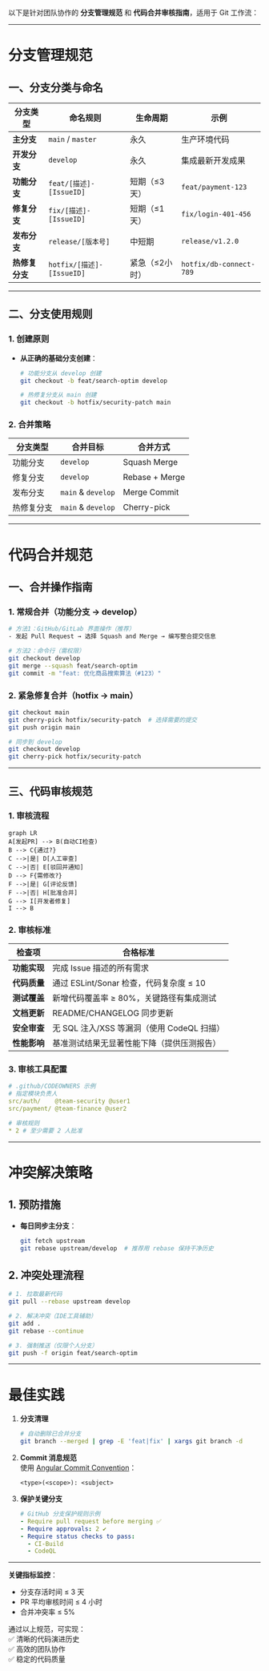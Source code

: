 以下是针对团队协作的 **分支管理规范** 和 **代码合并审核指南**，适用于 Git 工作流：

---

# **分支管理规范**

## 一、分支分类与命名
| 分支类型       | 命名规则                | 生命周期      | 示例                   |
|----------------|-------------------------|---------------|------------------------|
| **主分支**     | `main` / `master`       | 永久          | 生产环境代码           |
| **开发分支**   | `develop`               | 永久          | 集成最新开发成果       |
| **功能分支**   | `feat/[描述]-[IssueID]` | 短期（≤3天）  | `feat/payment-123`     |
| **修复分支**   | `fix/[描述]-[IssueID]`  | 短期（≤1天）  | `fix/login-401-456`    |
| **发布分支**   | `release/[版本号]`      | 中短期        | `release/v1.2.0`       |
| **热修复分支** | `hotfix/[描述]-[IssueID]` | 紧急（≤2小时）| `hotfix/db-connect-789` |

---

## 二、分支使用规则

### 1. 创建原则
- **从正确的基础分支创建**：
  ```bash
  # 功能分支从 develop 创建
  git checkout -b feat/search-optim develop
  
  # 热修复分支从 main 创建
  git checkout -b hotfix/security-patch main
  ```

### 2. 合并策略
| 分支类型       | 合并目标          | 合并方式         |
|----------------|-------------------|------------------|
| 功能分支       | `develop`         | Squash Merge     |
| 修复分支       | `develop`         | Rebase + Merge   |
| 发布分支       | `main` & `develop`| Merge Commit     |
| 热修复分支     | `main` & `develop`| Cherry-pick      |

---

# **代码合并规范**

## 一、合并操作指南
### 1. 常规合并（功能分支 → develop）
```bash
# 方法1：GitHub/GitLab 界面操作（推荐）
- 发起 Pull Request → 选择 Squash and Merge → 编写整合提交信息

# 方法2：命令行（需权限）
git checkout develop
git merge --squash feat/search-optim
git commit -m "feat: 优化商品搜索算法（#123）"
```

### 2. 紧急修复合并（hotfix → main）
```bash
git checkout main
git cherry-pick hotfix/security-patch  # 选择需要的提交
git push origin main

# 同步到 develop
git checkout develop
git cherry-pick hotfix/security-patch
```

---

## 三、代码审核规范

### 1. 审核流程
```mermaid
graph LR
A[发起PR] --> B(自动CI检查)
B --> C{通过?}
C -->|是| D[人工审查]
C -->|否| E[驳回并通知]
D --> F{需修改?}
F -->|是| G[评论反馈]
F -->|否| H[批准合并]
G --> I[开发者修复]
I --> B
```

### 2. 审核标准
| 检查项           | 合格标准                                                                 |
|------------------|-------------------------------------------------------------------------|
| **功能实现**     | 完成 Issue 描述的所有需求                                               |
| **代码质量**     | 通过 ESLint/Sonar 检查，代码复杂度 ≤ 10                                 |
| **测试覆盖**     | 新增代码覆盖率 ≥ 80%，关键路径有集成测试                                |
| **文档更新**     | README/CHANGELOG 同步更新                                              |
| **安全审查**     | 无 SQL 注入/XSS 等漏洞（使用 CodeQL 扫描）                              |
| **性能影响**     | 基准测试结果无显著性能下降（提供压测报告）                              |

### 3. 审核工具配置
```yaml
# .github/CODEOWNERS 示例
# 指定模块负责人
src/auth/    @team-security @user1
src/payment/ @team-finance @user2

# 审核规则
* 2 # 至少需要 2 人批准
```

---

# **冲突解决策略**

## 1. 预防措施
- **每日同步主分支**：
  ```bash
  git fetch upstream
  git rebase upstream/develop  # 推荐用 rebase 保持干净历史
  ```

## 2. 冲突处理流程
```bash
# 1. 拉取最新代码
git pull --rebase upstream develop

# 2. 解决冲突（IDE工具辅助）
git add .
git rebase --continue

# 3. 强制推送（仅限个人分支）
git push -f origin feat/search-optim
```

---

# **最佳实践**

1. **分支清理**  
   ```bash
   # 自动删除已合并分支
   git branch --merged | grep -E 'feat|fix' | xargs git branch -d
   ```

2. **Commit 消息规范**  
   使用 [Angular Commit Convention](https://github.com/angular/angular/blob/main/CONTRIBUTING.md#-commit-message-format)：
   ```
   <type>(<scope>): <subject>
   ```

3. **保护关键分支**  
   ```yaml
   # GitHub 分支保护规则示例
   - Require pull request before merging ✅
   - Require approvals: 2 ✔️
   - Require status checks to pass:
     - CI-Build
     - CodeQL
   ```

---

**关键指标监控**：  
- 分支存活时间 ≤ 3 天  
- PR 平均审核时间 ≤ 4 小时  
- 合并冲突率 ≤ 5%  

通过以上规范，可实现：  
✅ 清晰的代码演进历史  
✅ 高效的团队协作  
✅ 稳定的代码质量